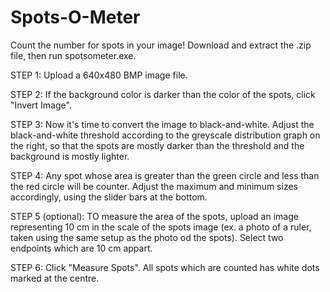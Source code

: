 Spots-O-Meter
=============

Count the number for spots in your image! Download and extract the .zip file, then run spotsometer.exe.

STEP 1: Upload a 640x480 BMP image file.

STEP 2: If the background color is darker than the color of the spots, click "Invert Image".

STEP 3: Now it's time to convert the image to black-and-white. Adjust the black-and-white threshold according to the greyscale distribution graph on the right, so that the spots are mostly darker than the threshold and the background is mostly lighter.

STEP 4: Any spot whose area is greater than the green circle and less than the red circle will be counter. Adjust the maximum and minimum sizes accordingly, using the slider bars at the bottom.

STEP 5 (optional): TO measure the area of the spots, upload an image representing 10 cm in the scale of the spots image (ex. a photo of a ruler, taken using the same setup as the photo od the spots). Select two endpoints which are 10 cm appart.

STEP 6: Click "Measure Spots". All spots which are counted has white dots marked at the centre.
